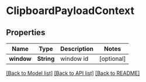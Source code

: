 # ClipboardPayloadContext

## Properties
Name | Type | Description | Notes
------------ | ------------- | ------------- | -------------
**window** | **String** | window id | [optional] 

[[Back to Model list]](../README.md#documentation-for-models) [[Back to API list]](../README.md#documentation-for-api-endpoints) [[Back to README]](../README.md)


